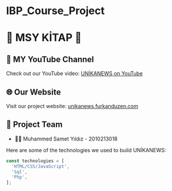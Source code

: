 # IBP_Course_Project

# 📰 MSY KİTAP 📰



## 🎥 MY YouTube Channel
Check out our YouTube video: [UNİKANEWS on YouTube](https://www.youtube.com/watch?v=TW0LS3jFv54&ab_channel=FurkanD%C3%BCzen)

## 🌐 Our Website
Visit our project website: [unikanews.furkanduzen.com](http://unikanews.furkanduzen.com)

## 👥 Project Team
- 🧑‍💻 Muhammed Samet Yıldız - 2010213018


Here are some of the technologies we used to build UNİKANEWS:
```javascript
const technologies = [
  'HTML/CSS/JavaScript',
  'Sql',
  'Php',
];
